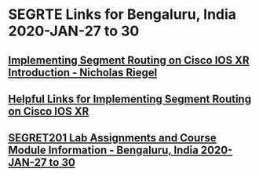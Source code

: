 # SEGRTE Links for Bengaluru, India 2020-JAN-27 to 30
## [Implementing Segment Routing on Cisco IOS XR Introduction - Nicholas Riegel](https://docs.google.com/presentation/d/1APWPvkudW1HiEAT-FTe_lEcssnkEk7jE8FuuMVAfhyM/edit?usp=sharing)
## [Helpful Links for Implementing Segment Routing on Cisco IOS XR](https://docs.google.com/document/d/1RFZEV2qxnsR05hWsKrO9dyimbteiWZRqAUyQdQ4PqZE/edit?usp=sharing)
## [SEGRET201 Lab Assignments and Course Module Information - Bengaluru, India 2020-JAN-27 to 30](https://docs.google.com/spreadsheets/d/1DT_H56t-lkowUyorvSJazwxjO6Nz_kRXDskHDEWDoTc/edit?usp=sharing)
